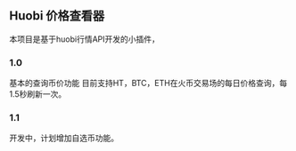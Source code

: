 Huobi 价格查看器
---
本项目是基于huobi行情API开发的小插件，


### 1.0
基本的查询币价功能
目前支持HT，BTC，ETH在火币交易场的每日价格查询，每1.5秒刷新一次。

### 1.1
开发中，计划增加自选币功能。


